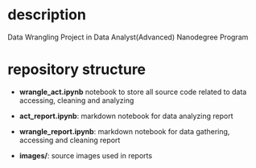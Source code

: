 # description
Data Wrangling Project in Data Analyst(Advanced) Nanodegree Program

# repository structure

- **wrangle_act.ipynb** notebook to store all source code related to data accessing, cleaning and analyzing
  
- **act_report.ipynb**: markdown notebook for data analyzing report

- **wrangle_report.ipynb**: markdown notebook for data gathering, accessing and cleaning report

- **images/**: source images used in reports
